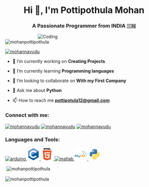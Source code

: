 <h1 align="center">Hi 👋, I'm Pottipothula Mohan</h1>
<h3 align="center">A Passionate Programmer from INDIA 🇮🇳</h3>
<img align="right" alt="Coding" width="400"
     src="https://cdn.dribbble.com/users/330915/screenshots/3587000/media/cf9c914d04e017ab821bab2ee0bb87cb.gif">

<p align="left"> <img src="https://komarev.com/ghpvc/?username=mohanpottipothula&label=Profile%20views&color=0e75b6&style=flat" alt="mohanpottipothula" /> </p>

<p align="left"> <a href="https://twitter.com/mohannayudu" target="blank"><img src="https://img.shields.io/twitter/follow/mohannayudu?logo=twitter&style=for-the-badge" alt="mohannayudu" /></a> </p>

- 🔭 I’m currently working on **Creating Projects**

- 🌱 I’m currently learning **Programming languages**

- 👯 I’m looking to collaborate on **With my First Company**

- 💬 Ask me about **Python**

- 📫 How to reach me **pottipotula12@gmail.com**

<h3 align="left">Connect with me:</h3>
<p align="left">
<a href="https://twitter.com/mohannayudu" target="blank"><img align="center" src="https://raw.githubusercontent.com/rahuldkjain/github-profile-readme-generator/master/src/images/icons/Social/twitter.svg" alt="mohannayudu" height="30" width="40" /></a>
<a href="https://fb.com/mohannayudu" target="blank"><img align="center" src="https://raw.githubusercontent.com/rahuldkjain/github-profile-readme-generator/master/src/images/icons/Social/facebook.svg" alt="mohannayudu" height="30" width="40" /></a>
<a href="https://instagram.com/mohannayudu" target="blank"><img align="center" src="https://raw.githubusercontent.com/rahuldkjain/github-profile-readme-generator/master/src/images/icons/Social/instagram.svg" alt="mohannayudu" height="30" width="40" /></a>
</p>

<h3 align="left">Languages and Tools:</h3>
<p align="left"> <a href="https://www.arduino.cc/" target="_blank" rel="noreferrer"> <img src="https://cdn.worldvectorlogo.com/logos/arduino-1.svg" alt="arduino" width="40" height="40"/> </a> <a href="https://www.cprogramming.com/" target="_blank" rel="noreferrer"> <img src="https://raw.githubusercontent.com/devicons/devicon/master/icons/c/c-original.svg" alt="c" width="40" height="40"/> </a> <a href="https://www.w3.org/html/" target="_blank" rel="noreferrer"> <img src="https://raw.githubusercontent.com/devicons/devicon/master/icons/html5/html5-original-wordmark.svg" alt="html5" width="40" height="40"/> </a> <a href="https://www.mathworks.com/" target="_blank" rel="noreferrer"> <img src="https://upload.wikimedia.org/wikipedia/commons/2/21/Matlab_Logo.png" alt="matlab" width="40" height="40"/> </a> <a href="https://www.mysql.com/" target="_blank" rel="noreferrer"> <img src="https://raw.githubusercontent.com/devicons/devicon/master/icons/mysql/mysql-original-wordmark.svg" alt="mysql" width="40" height="40"/> </a> <a href="https://www.python.org" target="_blank" rel="noreferrer"> <img src="https://raw.githubusercontent.com/devicons/devicon/master/icons/python/python-original.svg" alt="python" width="40" height="40"/> </a> </p>

<p>&nbsp;<img align="center" src="https://github-readme-stats.vercel.app/api?username=mohanpottipothula&show_icons=true&locale=en" alt="mohanpottipothula" /></p>

<p><img align="center" src="https://github-readme-streak-stats.herokuapp.com/?user=mohanpottipothula&" alt="mohanpottipothula" /></p>
